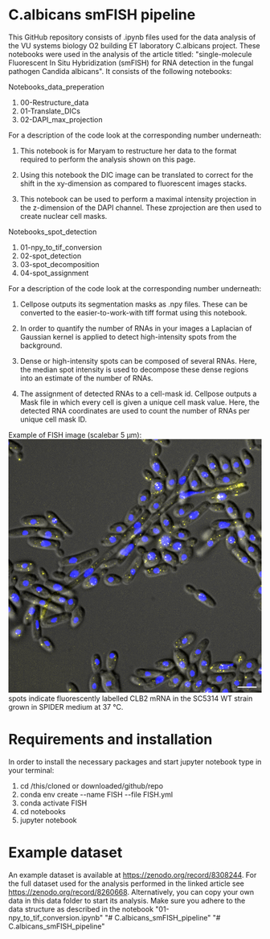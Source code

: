 # C.albicans smFISH pipeline

This GitHub repository consists of .ipynb files used for the data analysis of the VU systems biology O2 building ET laboratory C.albicans project. These notebooks were used in the analysis of the article titled: "single-molecule Fluorescent In Situ Hybridization (smFISH) for RNA detection in the fungal pathogen Candida albicans".
It consists of the following notebooks:

Notebooks_data_preperation
  1. 00-Restructure_data
  2. 01-Translate_DICs
  3. 02-DAPI_max_projection

  For a description of the code look at the corresponding number underneath:

  1. This notebook is for Maryam to restructure her data to the format required to perform the analysis shown on this page.
  
  2. Using this notebook the DIC image can be translated to correct for the shift in the xy-dimension as compared to fluorescent images stacks.

  3.  This notebook can be used to perform a maximal intensity projection in the z-dimension of the DAPI channel. These zprojection are then used to create nuclear cell masks. 

Notebooks_spot_detection
  1. 01-npy_to_tif_conversion
  2. 02-spot_detection
  3. 03-spot_decomposition
  4. 04-spot_assignment

For a description of the code look at the corresponding number underneath:

 1. Cellpose outputs its segmentation masks as .npy files. These can be converted to the easier-to-work-with tiff format using this notebook. 
 
 
 2. In order to quantify the number of RNAs in your images a Laplacian of Gaussian kernel is applied to detect high-intensity spots from the background.
 

 3. Dense or high-intensity spots can be composed of several RNAs. Here, the median spot intensity is used to decompose these dense regions into an estimate of the number of RNAs.
 
 
 4. The assignment of detected RNAs to a cell-mask id. Cellpose outputs a Mask file in which every cell is given a unique cell mask value. Here, the detected RNA coordinates are used to count the number of RNAs per unique cell mask ID.

Example of FISH image (scalebar 5 µm):
![example of FISH on the CLB2 mRNA for the SC5314 WT strain grown in SPIDER36 medium](CET111_CLB2Q670_SPIDER37_CY5_01_MAXcrop_filt_5um.png)
spots indicate fluorescently labelled CLB2 mRNA in the SC5314 WT strain grown in SPIDER medium at 37 °C.

# Requirements and installation
In order to install the necessary packages and start jupyter notebook type in your terminal:

1. cd /this/cloned or downloaded/github/repo
2. conda env create --name FISH --file FISH.yml
3. conda activate FISH
4. cd notebooks 
5. jupyter notebook
 
# Example dataset
An example dataset is available at https://zenodo.org/record/8308244. For the full dataset used for the analysis performed in the linked article see https://zenodo.org/record/8260668. Alternatively, you can copy your own data in this data folder to start its analysis. Make sure you adhere to the data structure as described in the notebook "01-npy_to_tif_conversion.ipynb"
"# C.albicans_smFISH_pipeline" 
"# C.albicans_smFISH_pipeline" 
